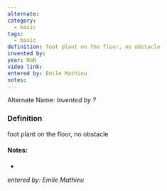```yaml
---
alternate: 
category:
  - basic
tags:
  - basic
definition: foot plant on the floor, no obstacle
invented by: 
year: NaN
video link: 
entered by: Emile Mathieu
notes: 
---
```

Alternate Name: 
*Invented by ?*

### Definition
foot plant on the floor, no obstacle


#### Notes:
- 
*entered by: Emile Mathieu*
